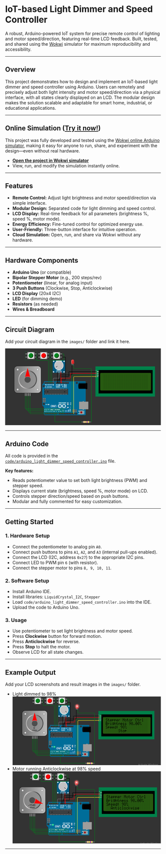 # IoT-based Light Dimmer and Speed Controller

A robust, Arduino-powered IoT system for precise remote control of lighting and motor speed/direction, featuring real-time LCD feedback. Built, tested, and shared using the [Wokwi](https://wokwi.com/) simulator for maximum reproducibility and accessibility.

---

## Overview

This project demonstrates how to design and implement an IoT-based light dimmer and speed controller using Arduino. Users can remotely and precisely adjust both light intensity and motor speed/direction via a physical interface, with all states clearly displayed on an LCD. The modular design makes the solution scalable and adaptable for smart home, industrial, or educational applications.

---

## Online Simulation ([Try it now!](https://wokwi.com/projects/412304916007617537))

This project was fully developed and tested using the [Wokwi online Arduino simulator](https://wokwi.com/), making it easy for anyone to run, share, and experiment with the design—even without real hardware.

- **[Open the project in Wokwi simulator](https://wokwi.com/projects/412304916007617537)**  
- View, run, and modify the simulation instantly online.

---

## Features

- **Remote Control:** Adjust light brightness and motor speed/direction via simple interface.
- **Modular Design:** Separated code for light dimming and speed control.
- **LCD Display:** Real-time feedback for all parameters (brightness %, speed %, motor mode).
- **Energy Efficiency:** Fine-tuned control for optimized energy use.
- **User-Friendly:** Three-button interface for intuitive operation.
- **Cloud Simulation:** Open, run, and share via Wokwi without any hardware.

---

## Hardware Components

- **Arduino Uno** (or compatible)
- **Bipolar Stepper Motor** (e.g., 200 steps/rev)
- **Potentiometer** (linear, for analog input)
- **3 Push Buttons** (Clockwise, Stop, Anticlockwise)
- **LCD Display** (20x4 I2C)
- **LED** (for dimming demo)
- **Resistors** (as needed)
- **Wires & Breadboard**

---

## Circuit Diagram

Add your circuit diagram in the `images/` folder and link it here.

![Circuit Diagram](images/circuit_diagram.png)

---

## Arduino Code

All code is provided in the [`code/arduino_light_dimmer_speed_controller.ino`](code/arduino_light_dimmer_speed_controller.ino) file.

**Key features:**
- Reads potentiometer value to set both light brightness (PWM) and stepper speed.
- Displays current state (brightness, speed %, motor mode) on LCD.
- Controls stepper direction/speed based on push buttons.
- Modular and fully commented for easy customization.

---

## Getting Started

### 1. **Hardware Setup**
- Connect the potentiometer to analog pin `A0`.
- Connect push buttons to pins `A1`, `A2`, and `A3` (internal pull-ups enabled).
- Connect the LCD (I2C, address `0x27`) to the appropriate I2C pins.
- Connect LED to PWM pin `6` (with resistor).
- Connect the stepper motor to pins `8, 9, 10, 11`.

### 2. **Software Setup**
- Install Arduino IDE.
- Install libraries: `LiquidCrystal_I2C`, `Stepper`
- Load `code/arduino_light_dimmer_speed_controller.ino` into the IDE.
- Upload the code to Arduino Uno.

### 3. **Usage**
- Use potentiometer to set light brightness and motor speed.
- Press **Clockwise** button for forward motion.
- Press **Anticlockwise** for reverse.
- Press **Stop** to halt the motor.
- Observe LCD for all state changes.

---

## Example Output

Add your LCD screenshots and result images in the `images/` folder.

- Light dimmed to 98%  
  ![LCD Screenshot: 98%](images/lcd_example_98.png)
- Motor running Anticlockwise at 98% speed  
  ![LCD Screenshot: Anticlockwise](images/lcd_example_anticw.png)

---

